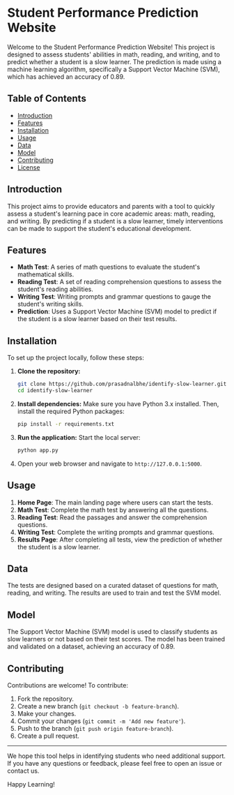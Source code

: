 # Student Performance Prediction Website

Welcome to the Student Performance Prediction Website! This project is designed to assess students' abilities in math, reading, and writing, and to predict whether a student is a slow learner. The prediction is made using a machine learning algorithm, specifically a Support Vector Machine (SVM), which has achieved an accuracy of 0.89.

## Table of Contents

- [Introduction](#introduction)
- [Features](#features)
- [Installation](#installation)
- [Usage](#usage)
- [Data](#data)
- [Model](#model)
- [Contributing](#contributing)
- [License](#license)

## Introduction

This project aims to provide educators and parents with a tool to quickly assess a student's learning pace in core academic areas: math, reading, and writing. By predicting if a student is a slow learner, timely interventions can be made to support the student's educational development.

## Features

- **Math Test**: A series of math questions to evaluate the student's mathematical skills.
- **Reading Test**: A set of reading comprehension questions to assess the student's reading abilities.
- **Writing Test**: Writing prompts and grammar questions to gauge the student's writing skills.
- **Prediction**: Uses a Support Vector Machine (SVM) model to predict if the student is a slow learner based on their test results.

## Installation

To set up the project locally, follow these steps:

1. **Clone the repository:**
   ```bash
   git clone https://github.com/prasadnalbhe/identify-slow-learner.git
   cd identify-slow-learner
   ```

2. **Install dependencies:**
   Make sure you have Python 3.x installed. Then, install the required Python packages:
   ```bash
   pip install -r requirements.txt
   ```

3. **Run the application:**
   Start the local server:
   ```bash
   python app.py
   ```

4. Open your web browser and navigate to `http://127.0.0.1:5000`.

## Usage

1. **Home Page**: The main landing page where users can start the tests.
2. **Math Test**: Complete the math test by answering all the questions.
3. **Reading Test**: Read the passages and answer the comprehension questions.
4. **Writing Test**: Complete the writing prompts and grammar questions.
5. **Results Page**: After completing all tests, view the prediction of whether the student is a slow learner.

## Data

The tests are designed based on a curated dataset of questions for math, reading, and writing. The results are used to train and test the SVM model.

## Model

The Support Vector Machine (SVM) model is used to classify students as slow learners or not based on their test scores. The model has been trained and validated on a dataset, achieving an accuracy of 0.89.

## Contributing

Contributions are welcome! To contribute:

1. Fork the repository.
2. Create a new branch (`git checkout -b feature-branch`).
3. Make your changes.
4. Commit your changes (`git commit -m 'Add new feature'`).
5. Push to the branch (`git push origin feature-branch`).
6. Create a pull request.


---

We hope this tool helps in identifying students who need additional support. If you have any questions or feedback, please feel free to open an issue or contact us.

Happy Learning!

